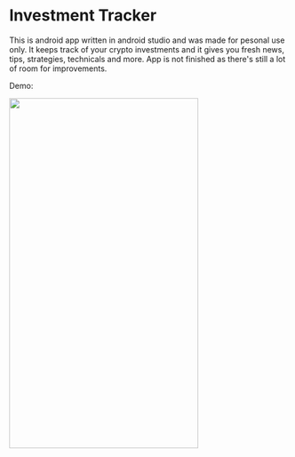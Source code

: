 # Investment Tracker

This is android app written in android studio and was made for pesonal use only. It keeps track of your crypto investments and it gives you fresh news, tips, strategies, technicals and more. 
App is not finished as there's still a lot of room for improvements.

Demo:

<img src="https://github.com/sekne18/InvestmentTracker/blob/main/app/src/main/res/drawable/screenshots/app.gif" width="340" height="630" />

